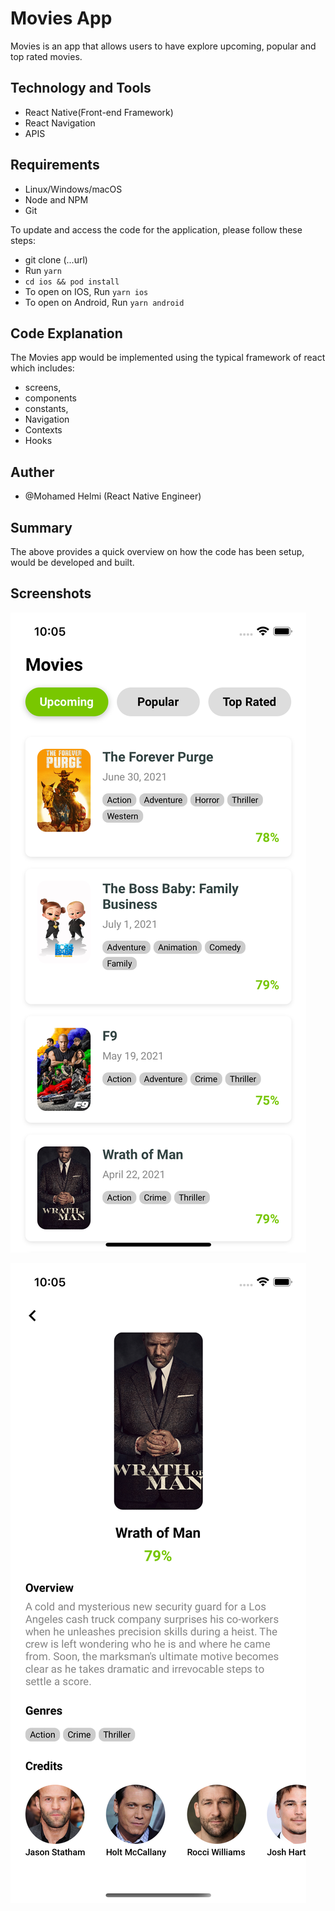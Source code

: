 # Movies App

Movies is an app that allows users to have explore upcoming, popular and top rated movies.

## Technology and Tools

-   React Native(Front-end Framework)
-   React Navigation
-   APIS

## Requirements

-   Linux/Windows/macOS
-   Node and NPM
-   Git

To update and access the code for the application, please follow these steps:

-   git clone (...url)
-   Run `yarn`
-   `cd ios && pod install`
-   To open on IOS, Run `yarn ios`
-   To open on Android, Run `yarn android`

## Code Explanation

The Movies app would be implemented using the typical framework of react which includes:

-   screens,
-   components
-   constants,
-   Navigation
-   Contexts
-   Hooks

## Auther

-   @Mohamed Helmi (React Native Engineer)

## Summary

The above provides a quick overview on how the code has been setup, would be developed and built.

## Screenshots

!["First Screen"](https://github.com/mohamedhelmi70/movies/blob/master/screen1.png?raw=true "Movies")


!["Secound Screen](https://github.com/mohamedhelmi70/movies/blob/master/screen2.png?raw=true "Movie")
